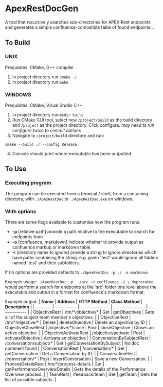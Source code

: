 # ApexRestDocGen
A tool that recursively searches sub-directories for APEX Rest endpoints and generates a simple confluence-compatible table of found endpoints...

## To Build  
### UNIX  

Prequisites: CMake, G++ compiler

1. In project directory run `cmake ./`
2. In project directory run `make`

### WINDOWS

Prequisites: CMake, Visual Studio C++

1. In project directory run `mkdir build`
2. Run CMake GUI tool, select new `/project/build` as the build directory and `/project` as the project directory. Click configure. _may need to run configure twice to commit options_
3. Navigate to `/project/build` directory and run:

```
cmake --build ./ --config Release
```

4. Console should print where executable has been outputted


## To Use

### Executing program

The program can be executed from a terminal / shell, from a containing directory, with `./ApexRestDoc` or `./ApexRestDoc.exe` on windows.  

### With options  

There are some flags available to customise how the program runs:
- **-p** [relative path] provide a path relative to the executable to search for endpoints from
- **-o** [confluence, markdown] indicate whether to provide output as confluence markup or markdown table.
- **-i** [directory name to ignore] provide a string to ignore directories which have paths containing the string. e.g. given 'test' would ignore all folders named 'test' and their subfolders.

If no options are provided defaults to `./ApexRestDoc -p ./ -o markdown`

Example usage:
`./ApexRestDoc -p ../src -o confluence -i \_deprecated` would perform a search for endpoints at the 'src' folder one level above the executable and output in a format for confluence's markdown format.

Example output:
| **Name** | **Address** | **HTTP Method** | **Class Method** | **Description** |
| -------- | ----------- | --------------- | ---------------- | --------------- |
| ObjectiveRest | /tm/\*/objective/\* | Get | getObjectives |  Gets all of the subject team member's objectives.  |
| ObjectiveRest | /tm/\*/objective/\* | Delete | deleteObjective |  Delete an objective by ID  |
| ObjectiveCloseRest | /objective/\*/close | Post | closeObjective |  Closes an active objective.  |
| ObjectiveActivateRest | /objective/activate | Post | activateObjective |  Activate an objective  |
| ConversationBySubjectRest | /conversation/subject/\* | Get | getConversationBySubject | No doc comment found |
| ConversationRest | /conversation/\* | Get | getConversation |  Get a Conversation by ID.  |
| ConversationRest | /conversation/\* | Post | insertConversation |  Save a new Conversation.  |
| ProcessDetailsRest | /tm/\*/process-details | Get | getPerformanceOverviewDetails |  Gets the details of the Performance Overview process.  |
| TeamRest | /feedback/team | Get | getTeam |  Gets the list of possible subjects.  |


